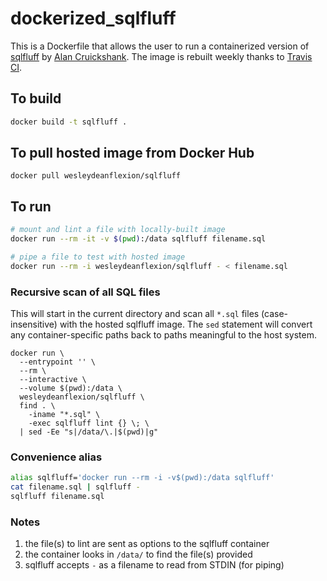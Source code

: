 # dockerized_sqlfluff

This is a Dockerfile that allows the user to run a containerized version of
[sqlfluff](https://pypi.org/project/sqlfluff/) by 
[Alan Cruickshank](https://github.com/alanmcruickshank).  The image is
rebuilt weekly thanks to [Travis CI](https://travis-ci.org/).

## To build

```sh
docker build -t sqlfluff .
```

## To pull hosted image from Docker Hub

```
docker pull wesleydeanflexion/sqlfluff
```

## To run

```sh
# mount and lint a file with locally-built image
docker run --rm -it -v $(pwd):/data sqlfluff filename.sql

# pipe a file to test with hosted image
docker run --rm -i wesleydeanflexion/sqlfluff - < filename.sql
```

### Recursive scan of all SQL files

This will start in the current directory and scan all `*.sql` files
(case-insensitive) with the hosted sqlfluff image.  The `sed` statement
will convert any container-specific paths back to paths meaningful
to the host system.

```
docker run \
  --entrypoint '' \
  --rm \
  --interactive \
  --volume $(pwd):/data \
  wesleydeanflexion/sqlfluff \
  find . \
    -iname "*.sql" \
    -exec sqlfluff lint {} \; \
  | sed -Ee "s|/data/\.|$(pwd)|g"
```

### Convenience alias

```sh
alias sqlfluff='docker run --rm -i -v$(pwd):/data sqlfluff'
cat filename.sql | sqlfluff -
sqlfluff filename.sql
```

### Notes

1.   the file(s) to lint are sent as options to the sqlfluff container
2.   the container looks in `/data/` to find the file(s) provided
3.   sqlfluff accepts `-` as a filename to read from STDIN (for piping)
